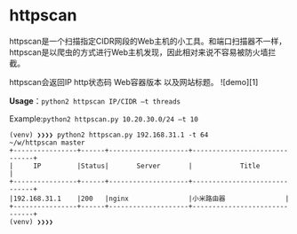 # httpscan
httpscan是一个扫描指定CIDR网段的Web主机的小工具。和端口扫描器不一样，httpscan是以爬虫的方式进行Web主机发现，因此相对来说不容易被防火墙拦截。

httpscan会返回IP http状态码 Web容器版本 以及网站标题。
![demo][1]

**Usage**：`python2 httpscan IP/CIDR –t threads`

Example:`python2 httpscan.py 10.20.30.0/24 –t 10`


```
(venv) ❯❯❯❯ python2 httpscan.py 192.168.31.1 -t 64                                                                                                   ~/w/httpscan master
+----------------+------+--------------------+------------------------------+
|     IP         |Status|       Server       |            Title             |
+----------------+------+--------------------+------------------------------+
|192.168.31.1    |200   |nginx               |小米路由器               |
+----------------+------+--------------------+------------------------------+
(venv) ❯❯❯❯   
```
